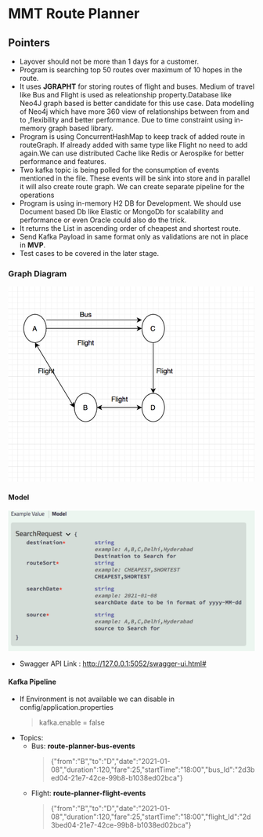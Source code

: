 # MMT Route Planner

## Pointers
- Layover should not be more than 1 days for a customer.
- Program is searching top 50 routes over maximum of 10 hopes in the route.
- It uses **JGRAPHT** for storing routes of flight and buses. Medium of travel like Bus and Flight is used as releationship property.Database like Neo4J graph based is better candidate for this use case. 
  Data modelling of Neo4j which have more 360 view of relationships between from and to ,flexibility and better performance. Due to time constraint using in-memory graph based library.
- Program is using ConcurrentHashMap to keep track of added route in routeGraph. 
  If already added with same type like Flight no need to add again.We can use distributed Cache like Redis or Aerospike for better performance and features.
- Two kafka topic is being polled for the consumption of events mentioned in the file. These events will be sink into store and in parallel it will also create route graph.
 We can create separate pipeline for the operations
- Program is using in-memory H2 DB for Development. We should use Document based Db like Elastic or MongoDb for scalability and performance or even Oracle could also do the trick.
- It returns the List in ascending order of cheapest and shortest route.
- Send Kafka Payload in same format only as validations are not in place in **MVP**.
- Test cases to be covered in the later stage.
### Graph Diagram
![Graph](Graph.png)


#### Model 
![ApiModel](APIModel.png)

- Swagger API Link : http://127.0.0.1:5052/swagger-ui.html#

#### Kafka Pipeline
- If Environment is not available we can disable in config/application.properties
  >kafka.enable = false 
- Topics:
  - Bus: **route-planner-bus-events**
    >{"from":"B","to":"D","date":"2021-01-08","duration":120,"fare":25,"startTime":"18:00","bus_Id":"2d3bed04-21e7-42ce-99b8-b1038ed02bca"}
  - Flight: **route-planner-flight-events**
    > {"from":"B","to":"D","date":"2021-01-08","duration":120,"fare":25,"startTime":"18:00","flight_Id":"2d3bed04-21e7-42ce-99b8-b1038ed02bca"}

